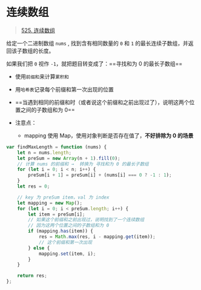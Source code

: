 
# 连续数组



>  [525. 连续数组](https://leetcode.cn/problems/contiguous-array/)


给定一个二进制数组 `nums` , 找到含有相同数量的 `0` 和 `1` 的最长连续子数组，并返回该子数组的长度。

如果我们把 `0` 视作 `-1`，就把题目转变成了：==寻找和为 0 的最长子数组==



- 使用`前缀和`来计算`累积和`
- 用`哈希表`记录每个前缀和第一次出现的位置
- ==当遇到相同的前缀和时（或者说这个前缀和之前出现过了），说明这两个位置之间的子数组和为 0==


- 注意点：
	- mapping 使用 Map，使用对象判断是否存在值了，**不好排除为 0 的场景**

```javascript
var findMaxLength = function (nums) {
    let n = nums.length;
    let preSum = new Array(n + 1).fill(0);
    // 计算 nums 的前缀和 →  转换为 寻找和为 0 的最长子数组
    for (let i = 0; i < n; i++) {
        preSum[i + 1] = preSum[i] + (nums[i] === 0 ? -1 : 1);
    }
    let res = 0;

    // key 为 preSum item，val 为 index
    let mapping = new Map();
    for (let i = 0; i < preSum.length; i++) {
        let item = preSum[i];
        // 如果这个前缀和之前出现过，说明找到了一个连续数组
        // 因为这两个位置之间的子数组和为 0
        if (mapping.has(item)) {
            res = Math.max(res, i - mapping.get(item));
            // 这个前缀和第一次出现
        } else {
            mapping.set(item, i);
        }
    }

    return res;
};

```
